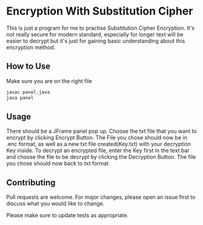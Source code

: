 # Encryption With Substitution Cipher

This is just a program for me to practise Substitution Cipher Encryption. It's not really secure for modern standard, especially for longer text will be easier to decrypt but it's just for gaining basic understanding about this encryption method.
## How to Use
Make sure you are on the right file

```bash
javac panel.java
java panel
```

## Usage
There should be a JFrame panel pop up. Choose the txt file that you want to encrypt by clicking Encrypt Button. The File you chose should now be in .enc  format, as well as a new txt file created(Key.txt) with your decryption Key inside. To decrypt an encrypted file, enter the Key first in the text bar and choose the file to be decrypt by clicking the Decryption Button. The file you chose should now back to txt format

## Contributing

Pull requests are welcome. For major changes, please open an issue first
to discuss what you would like to change.

Please make sure to update tests as appropriate.
